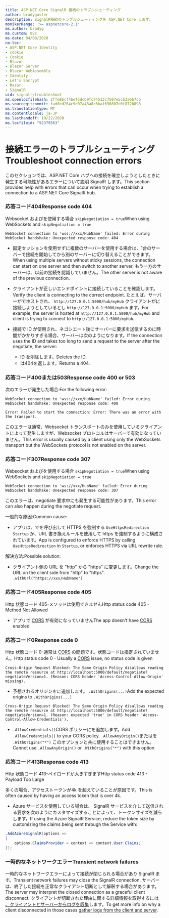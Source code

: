 ```yaml
---
title: ASP.NET Core SignalR 接続のトラブルシューティング
author: bradygaster
description: SignalR接続のトラブルシューティングを ASP.NET Core します。
monikerRange: '>= aspnetcore-2.1'
ms.author: bradyg
ms.custom: mvc
ms.date: 04/08/2020
no-loc:
- ASP.NET Core Identity
- cookie
- Cookie
- Blazor
- Blazor Server
- Blazor WebAssembly
- Identity
- Let's Encrypt
- Razor
- SignalR
uid: signalr/troubleshoot
ms.openlocfilehash: 2ffe8bcf4bef5dcb9fc74513c7507e5cb3a6b7cb
ms.sourcegitcommit: fad0cd264c9d07a48a8c6ba1690807e0f8728898
ms.translationtype: MT
ms.contentlocale: ja-JP
ms.lasthandoff: 10/22/2020
ms.locfileid: "92379563"
---
```

# <a name="troubleshoot-connection-errors"></a><span data-ttu-id="f088a-103">接続エラーのトラブルシューティング</span><span class="sxs-lookup"><span data-stu-id="f088a-103">Troubleshoot connection errors</span></span>

<span data-ttu-id="f088a-104">このセクションでは、ASP.NET Core ハブへの接続を確立しようとしたときに発生する可能性があるエラーについて説明 SignalR します。</span><span class="sxs-lookup"><span data-stu-id="f088a-104">This section provides help with errors that can occur when trying to establish a connection to a ASP.NET Core SignalR hub.</span></span>

### <a name="response-code-404"></a><span data-ttu-id="f088a-105">応答コード404</span><span class="sxs-lookup"><span data-stu-id="f088a-105">Response code 404</span></span>

<span data-ttu-id="f088a-106">Websocket およびを使用する場合 `skipNegotiation = true`</span><span class="sxs-lookup"><span data-stu-id="f088a-106">When using WebSockets and `skipNegotiation = true`</span></span>
```log
WebSocket connection to 'wss://xxx/HubName' failed: Error during WebSocket handshake: Unexpected response code: 404
```

* <span data-ttu-id="f088a-107">固定セッションを使用せずに複数のサーバーを使用する場合は、1台のサーバーで接続を開始してから別のサーバーに切り替えることができます。</span><span class="sxs-lookup"><span data-stu-id="f088a-107">When using multiple servers without sticky sessions, the connection can start on one server and then switch to another server.</span></span> <span data-ttu-id="f088a-108">もう一方のサーバーは、以前の接続を認識していません。</span><span class="sxs-lookup"><span data-stu-id="f088a-108">The other server is not aware of the previous connection.</span></span>
* <span data-ttu-id="f088a-109">クライアントが正しいエンドポイントに接続していることを確認します。</span><span class="sxs-lookup"><span data-stu-id="f088a-109">Verify the client is connecting to the correct endpoint.</span></span> <span data-ttu-id="f088a-110">たとえば、サーバーがでホストされ、 `http://127.0.0.1:5000/hub/myHub` クライアントがに接続しようとしているとし `http://127.0.0.1:5000/myHub` ます。</span><span class="sxs-lookup"><span data-stu-id="f088a-110">For example, the server is hosted at `http://127.0.0.1:5000/hub/myHub` and client is trying to connect to `http://127.0.0.1:5000/myHub`.</span></span>
* <span data-ttu-id="f088a-111">接続で ID が使用され、ネゴシエート後にサーバーに要求を送信するのに時間がかかりすぎる場合、サーバーは次のようになります。</span><span class="sxs-lookup"><span data-stu-id="f088a-111">If the connection uses the ID and takes too long to send a request to the server after the negotiate, the server:</span></span>

  * <span data-ttu-id="f088a-112">ID を削除します。</span><span class="sxs-lookup"><span data-stu-id="f088a-112">Deletes the ID.</span></span>
  * <span data-ttu-id="f088a-113">は404を返します。</span><span class="sxs-lookup"><span data-stu-id="f088a-113">Returns a 404.</span></span>

### <a name="response-code-400-or-503"></a><span data-ttu-id="f088a-114">応答コード400または503</span><span class="sxs-lookup"><span data-stu-id="f088a-114">Response code 400 or 503</span></span>

<span data-ttu-id="f088a-115">次のエラーが発生した場合:</span><span class="sxs-lookup"><span data-stu-id="f088a-115">For the following error:</span></span>

```log
WebSocket connection to 'wss://xxx/HubName' failed: Error during WebSocket handshake: Unexpected response code: 400

Error: Failed to start the connection: Error: There was an error with the transport.
```

<span data-ttu-id="f088a-116">このエラーは通常、Websocket トランスポートのみを使用しているクライアントによって発生しますが、Websocket プロトコルはサーバーで有効になっていません。</span><span class="sxs-lookup"><span data-stu-id="f088a-116">This error is usually caused by a client using only the WebSockets transport but the WebSockets protocol is not enabled on the server.</span></span>

### <a name="response-code-307"></a><span data-ttu-id="f088a-117">応答コード307</span><span class="sxs-lookup"><span data-stu-id="f088a-117">Response code 307</span></span>

<span data-ttu-id="f088a-118">Websocket およびを使用する場合 `skipNegotiation = true`</span><span class="sxs-lookup"><span data-stu-id="f088a-118">When using WebSockets and `skipNegotiation = true`</span></span>
```log
WebSocket connection to 'ws://xxx/HubName' failed: Error during WebSocket handshake: Unexpected response code: 307
```

<span data-ttu-id="f088a-119">このエラーは、negotiate 要求中にも発生する可能性があります。</span><span class="sxs-lookup"><span data-stu-id="f088a-119">This error can also happen during the negotiate request.</span></span>

<span data-ttu-id="f088a-120">一般的な原因:</span><span class="sxs-lookup"><span data-stu-id="f088a-120">Common cause:</span></span>
* <span data-ttu-id="f088a-121">アプリは、でを呼び出して HTTPS を強制する `UseHttpsRedirection` `Startup` か、URL 書き換えルールを使用して https を強制するように構成されています。</span><span class="sxs-lookup"><span data-stu-id="f088a-121">App is configured to enforce HTTPS by calling `UseHttpsRedirection` in `Startup`, or enforces HTTPS via URL rewrite rule.</span></span>

<span data-ttu-id="f088a-122">解決方法:</span><span class="sxs-lookup"><span data-stu-id="f088a-122">Possible solution:</span></span>
* <span data-ttu-id="f088a-123">クライアント側の URL を "http" から "https" に変更します。</span><span class="sxs-lookup"><span data-stu-id="f088a-123">Change the URL on the client side from "http" to "https".</span></span> `.withUrl("https://xxx/HubName")`

### <a name="response-code-405"></a><span data-ttu-id="f088a-124">応答コード405</span><span class="sxs-lookup"><span data-stu-id="f088a-124">Response code 405</span></span>

<span data-ttu-id="f088a-125">Http 状態コード 405-メソッドは使用できません</span><span class="sxs-lookup"><span data-stu-id="f088a-125">Http status code 405 - Method Not Allowed</span></span>

* <span data-ttu-id="f088a-126">アプリで [CORS](xref:signalr/security#cross-origin-resource-sharing) が有効になっていません</span><span class="sxs-lookup"><span data-stu-id="f088a-126">The app doesn't have [CORS](xref:signalr/security#cross-origin-resource-sharing) enabled</span></span>

### <a name="response-code-0"></a><span data-ttu-id="f088a-127">応答コード0</span><span class="sxs-lookup"><span data-stu-id="f088a-127">Response code 0</span></span>

<span data-ttu-id="f088a-128">Http 状態コード 0-通常は [CORS](xref:signalr/security#cross-origin-resource-sharing) の問題です。状態コードは指定されていません。</span><span class="sxs-lookup"><span data-stu-id="f088a-128">Http status code 0 - Usually a [CORS](xref:signalr/security#cross-origin-resource-sharing) issue, no status code is given</span></span>

```log
Cross-Origin Request Blocked: The Same Origin Policy disallows reading the remote resource at http://localhost:5000/default/negotiate?negotiateVersion=1. (Reason: CORS header 'Access-Control-Allow-Origin' missing).
```

* <span data-ttu-id="f088a-129">予想されるオリジンをに追加します。 `.WithOrigins(...)`</span><span class="sxs-lookup"><span data-stu-id="f088a-129">Add the expected origins to `.WithOrigins(...)`</span></span>

```log
Cross-Origin Request Blocked: The Same Origin Policy disallows reading the remote resource at http://localhost:5000/default/negotiate?negotiateVersion=1. (Reason: expected 'true' in CORS header 'Access-Control-Allow-Credentials').
```

* <span data-ttu-id="f088a-130">`.AllowCredentials()`CORS ポリシーにを追加します。</span><span class="sxs-lookup"><span data-stu-id="f088a-130">Add `.AllowCredentials()` to your CORS policy.</span></span> <span data-ttu-id="f088a-131">`.AllowAnyOrigin()`またはを `.WithOrigins("*")` このオプションと共に使用することはできません。</span><span class="sxs-lookup"><span data-stu-id="f088a-131">Cannot use `.AllowAnyOrigin()` or `.WithOrigins("*")` with this option</span></span>

### <a name="response-code-413"></a><span data-ttu-id="f088a-132">応答コード413</span><span class="sxs-lookup"><span data-stu-id="f088a-132">Response code 413</span></span>

<span data-ttu-id="f088a-133">Http 状態コード 413-ペイロードが大きすぎます</span><span class="sxs-lookup"><span data-stu-id="f088a-133">Http status code 413 - Payload Too Large</span></span>

<span data-ttu-id="f088a-134">多くの場合、アクセストークンが4k を超えていることが原因です。</span><span class="sxs-lookup"><span data-stu-id="f088a-134">This is often caused by having an access token that is over 4k.</span></span>

* <span data-ttu-id="f088a-135">Azure サービスを使用している場合は、 SignalR サービスを介して送信される要求を次のようにカスタマイズすることによって、トークンサイズを減らします。</span><span class="sxs-lookup"><span data-stu-id="f088a-135">If using the Azure SignalR Service, reduce the token size by customizing the claims being sent through the Service with:</span></span>
```csharp
.AddAzureSignalR(options =>
{
    options.ClaimsProvider = context => context.User.Claims;
});
```

### <a name="transient-network-failures"></a><span data-ttu-id="f088a-136">一時的なネットワークエラー</span><span class="sxs-lookup"><span data-stu-id="f088a-136">Transient network failures</span></span>

<span data-ttu-id="f088a-137">一時的なネットワークエラーによって接続が閉じられる場合があり SignalR ます。</span><span class="sxs-lookup"><span data-stu-id="f088a-137">Transient network failures may close the SignalR connection.</span></span> <span data-ttu-id="f088a-138">サーバーは、終了した接続を正常なクライアント切断として解釈する場合があります。</span><span class="sxs-lookup"><span data-stu-id="f088a-138">The server may interpret the closed connection as a graceful client disconnect.</span></span> <span data-ttu-id="f088a-139">クライアントが切断された理由に関する詳細情報を取得するには [、クライアントとサーバーからログを収集](xref:signalr/diagnostics)します。</span><span class="sxs-lookup"><span data-stu-id="f088a-139">To get more info on why a client disconnected in those cases [gather logs from the client and server](xref:signalr/diagnostics).</span></span>